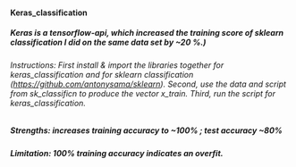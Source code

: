 #### Keras_classification 
##### Keras is a tensorflow-api, which increased the training score of sklearn classification I did on the same data set by ~20 %.)
###### Instructions: First install & import the libraries together for keras_classification and for sklearn classification (https://github.com/antonysama/sklearn). Second, use the data and script from sk_classificn to produce the vector x_train. Third, run the script for keras_classification. 
#####  Strengths: increases training accuracy to ~100% ; test accuracy  ~80% 
#####  Limitation: 100% training accuracy indicates an overfit.

